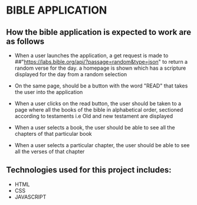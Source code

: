 # BIBLE APPLICATION

## How the bible application is expected to work are as follows

- When a user launches the application, a get request is made to ##"https://labs.bible.org/api/?passage=random&type=json" to return a random verse for the day. a homepage is shown which has a scripture displayed for the day from a random selection

* On the same page, should be a button with the word "READ" that takes the user into the application

* When a user clicks on the read button, the user should be taken to a page where all the books of the bible in alphabetical order, sectioned according to testaments i.e Old and new testament are displayed

* When a user selects a book, the user should be able to see all the chapters of that particular book

* When a user selects a particular chapter, the user should be able to see all the verses of that chapter

## Technologies used for this project includes:

- HTML
- CSS
- JAVASCRIPT
